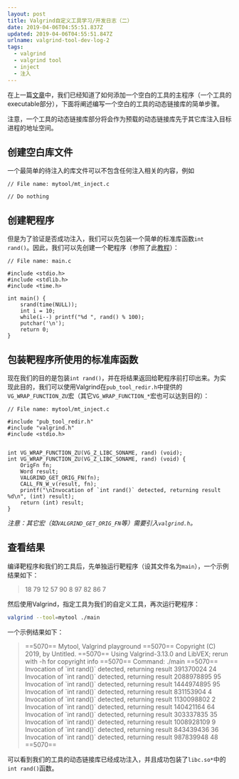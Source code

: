 ```yaml
---
layout: post
title: Valgrind自定义工具学习/开发日志（二）
date: 2019-04-06T04:55:51.837Z
updated: 2019-04-06T04:55:51.847Z
urlname: valgrind-tool-dev-log-2
tags:
  - valgrind
  - valgrind tool
  - inject
  - 注入
---
```

在上一篇[文章](/2019/04/01/valgrind-tool-dev-log-1)中，我们已经知道了如何添加一个空白的工具的主程序（一个工具的executable部分），下面将阐述编写一个空白的工具的动态链接库的简单步骤。

注意，一个工具的动态链接库部分将会作为预载的动态链接库先于其它库注入目标进程的地址空间。

## 创建空白库文件

一个最简单的待注入的库文件可以不包含任何注入相关的内容，例如

```
// File name: mytool/mt_inject.c

// Do nothing
```

## 创建靶程序

但是为了验证是否成功注入，我们可以先包装一个简单的标准库函数`int rand()`。因此，我们可以先创建一个靶程序（参照了此[教程](https://rafalcieslak.wordpress.com/2013/04/02/dynamic-linker-tricks-using-ld_preload-to-cheat-inject-features-and-investigate-programs/)）：

```
// File name: main.c

#include <stdio.h>
#include <stdlib.h>
#include <time.h>

int main() {
    srand(time(NULL));
    int i = 10;
    while(i--) printf("%d ", rand() % 100);
    putchar('\n');
    return 0;
}
```

## 包装靶程序所使用的标准库函数

现在我们的目的是包装`int rand()`，并在将结果返回给靶程序前打印出来。为实现此目的，我们可以使用Valgrind在`pub_tool_redir.h`中提供的`VG_WRAP_FUNCTION_ZU`宏（其它`VG_WRAP_FUNCTION_*`宏也可以达到目的）：

```
// File name: mytool/mt_inject.c

#include "pub_tool_redir.h"
#include "valgrind.h"
#include <stdio.h>


int VG_WRAP_FUNCTION_ZU(VG_Z_LIBC_SONAME, rand) (void);
int VG_WRAP_FUNCTION_ZU(VG_Z_LIBC_SONAME, rand) (void) {
    OrigFn fn;
    Word result;
    VALGRIND_GET_ORIG_FN(fn);
    CALL_FN_W_v(result, fn);
    printf("\nInvocation of `int rand()` detected, returning result %d\n", (int) result);
    return (int) result;
}
```

*注意：其它宏（如`VALGRIND_GET_ORIG_FN`等）需要引入`valgrind.h`。*

## 查看结果

编译靶程序和我们的工具后，先单独运行靶程序（设其文件名为`main`），一个示例结果如下：

> 18 79 12 57 90 8 97 82 86 7

然后使用Valgrind，指定工具为我们的自定义工具，再次运行靶程序：

```bash
valgrind --tool=mytool ./main
```

一个示例结果如下：

> ==5070== Mytool, Valgrind playground
> ==5070== Copyright (C) 2019, by Untitled.
> ==5070== Using Valgrind-3.13.0 and LibVEX; rerun with -h for copyright info
> ==5070== Command: ./main
> ==5070== 
> Invocation of \`int rand()\` detected, returning result 391370024
> 24 Invocation of \`int rand()\` detected, returning result 2088978895
> 95 Invocation of \`int rand()\` detected, returning result 1444974895
> 95 Invocation of \`int rand()\` detected, returning result 831153904
> 4 Invocation of \`int rand()\` detected, returning result 1130098802
> 2 Invocation of \`int rand()\` detected, returning result 140421164
> 64 Invocation of \`int rand()\` detected, returning result 303337835
> 35 Invocation of \`int rand()\` detected, returning result 1008928109
> 9 Invocation of \`int rand()\` detected, returning result 843439436
> 36 Invocation of \`int rand()\` detected, returning result 987839948
> 48 
> ==5070==

可以看到我们的工具的动态链接库已经成功注入，并且成功包装了`libc.so*`中的`int rand()`函数。
